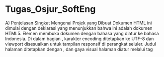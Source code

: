# Tugas_Osjur_SoftEng
A) Penjelasan Singkat Mengenai Projek yang Dibuat 
  Dokumen HTML ini dimulai dengan deklarasi <!DOCTYPE html> yang menunjukkan bahwa ini adalah dokumen HTML5. Elemen <html lang="id"> membuka dokumen dengan bahasa yang diatur ke bahasa Indonesia. Di dalam bagian <head>, karakter encoding ditetapkan ke UTF-8 dan viewport disesuaikan untuk tampilan responsif di perangkat seluler. Judul halaman ditetapkan dengan <title>Portofolio Saya</title>, dan gaya visual halaman diatur melalui tag <style>, yang mendefinisikan berbagai aturan CSS.
  Bagian <body> berisi struktur utama halaman. Header halaman (<header>) menampilkan judul portofolio. Di bawah header, terdapat gambar profil yang ditempatkan di tengah halaman menggunakan tag <img>, dengan atribut alt yang mendeskripsikan gambar tersebut untuk aksesibilitas. Konten halaman dibagi menjadi beberapa bagian menggunakan tag <section>. Bagian pertama, dengan ID "about," menyajikan informasi pribadi, termasuk latar belakang akademis dan fokus studi di bidang sistem dan teknologi informasi. Di bagian ini, teks diberi gaya text-align: justify untuk meningkatkan keterbacaan. Setiap bagian menggunakan tag '<h3>' untuk subjudul dan paragraf (<p>) untuk menjelaskan keterampilan dan pengalaman terkait.

B) Teknologi yang Digunakan
  Kode HTML ini memanfaatkan beberapa teknologi utama untuk menyusun dan mendesain portofolio. HTML (Hypertext Markup Language) digunakan untuk membuat struktur halaman dengan elemen seperti header, section, dan paragraph, yang menyusun konten secara terorganisir. CSS (Cascading Style Sheets) diterapkan untuk mengatur tampilan visual halaman, termasuk warna, font, dan tata letak, sehingga desain portofolio menjadi menarik dan konsisten. HTML5 memungkinkan penggunaan elemen semantik seperti <header>, <footer>, dan <section> untuk meningkatkan aksesibilitas dan keterbacaan. 

C) Cara Menjalankan Program
1. Simpan Kode HTML: Salin kode HTML ke dalam editor teks seperti Notepad, Sublime Text, atau VS Code. Simpan file dengan ekstensi .html, misalnya portofolio.html.
2. Buka File di Browser: Temukan file yang disimpan di komputer, klik kanan pada file, dan pilih "Open with" (Buka dengan), lalu pilih browser web seperti Google Chrome, Mozilla Firefox, atau Microsoft Edge. Alternatifnya, Anda bisa menyeret dan melepaskan file ke jendela browser.
3. Lihat Halaman Web: Browser akan menampilkan halaman portofolio sesuai dengan desain dan konten yang telah dikodekan. Jika melakukan perubahan pada kode, simpan file dan muat ulang halaman di browser untuk melihat hasilnya.

D) Bonus yang Dikerjakan dengan Statusnya Antara Selesai, Parsial,
Maupun Tidak Mengerjakan
  Saya tidak mengerjakan bonus.
  
E) Kesulitan yang Dihadapi
Saya masih harus meraba-raba fitur fitur yang bisa digunakan dan juga masih harus mencari tahu bagaimana cara deployment

F) Identitas Pembuat
Nadia Apsarini Baizal dengan NIM TPB 19623122, fakultas STEI-K ITB jurusan Sistem dan Teknologi Informasi. 
